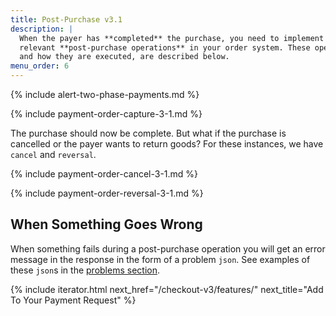 ```yaml
---
title: Post-Purchase v3.1
description: |
  When the payer has **completed** the purchase, you need to implement the
  relevant **post-purchase operations** in your order system. These operations,
  and how they are executed, are described below.
menu_order: 6
---
```


{% include alert-two-phase-payments.md %}

{% include payment-order-capture-3-1.md %}

The purchase should now be complete. But what if the purchase is cancelled or
the payer wants to return goods? For these instances, we have `cancel` and
`reversal`.

{% include payment-order-cancel-3-1.md %}

{% include payment-order-reversal-3-1.md %}

## When Something Goes Wrong

When something fails during a post-purchase operation you will get an error
message in the response in the form of a problem `json`. See examples of these
`json`s in the [problems section][problems].

{% include iterator.html next_href="/checkout-v3/features/"
                         next_title="Add To Your Payment Request" %}

[problems]: /checkout-v3/features/technical-reference/problems
